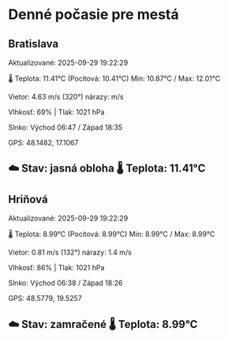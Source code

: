 ﻿# Denné počasie pre mestá

## Bratislava
Aktualizované: 2025-09-29 19:22:29

🌡️ Teplota: 11.41°C 
(Pocitová: 10.41°C)
Min: 10.87°C / Max: 12.01°C

Vietor: 4.63 m/s    (320°) 
nárazy:  m/s

Vlhkosť: 69% | Tlak: 1021 hPa

Slnko: Východ 06:47 / Západ 18:35

GPS: 48.1482, 17.1067

☁️ Stav: jasná obloha        🌡️ Teplota: 11.41°C
---

## Hriňová
Aktualizované: 2025-09-29 19:22:29

🌡️ Teplota: 8.99°C 
(Pocitová: 8.99°C)
Min: 8.99°C / Max: 8.99°C

Vietor: 0.81 m/s (132°)
nárazy: 1.4 m/s

Vlhkosť: 86% | Tlak: 1021 hPa

Slnko: Východ 06:38 / Západ 18:26

GPS: 48.5779, 19.5257

☁️ Stav: zamračené        🌡️ Teplota: 8.99°C
---
